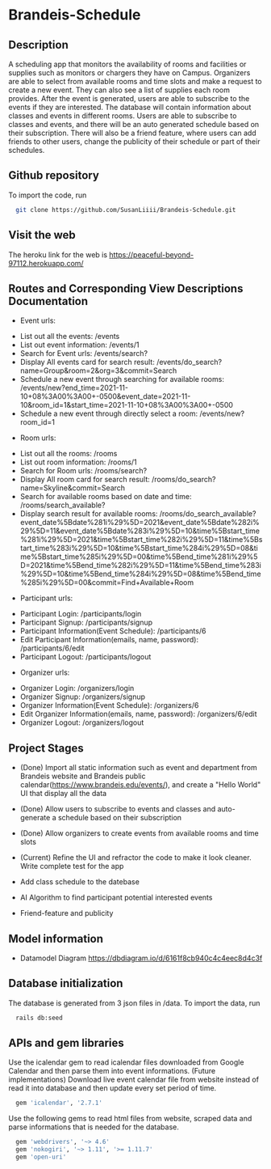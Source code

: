 # Brandeis-Schedule

## Description

A scheduling app that monitors the availability of rooms and facilities or supplies such as monitors or chargers they have on Campus. Organizers are able to select from available rooms and time slots and make a request to create a new event. They can also see a list of supplies each room provides. After the event is generated, users are able to subscribe to the events if they are interested. The database will contain information about classes and events in different rooms. Users are able to subscribe to classes and events, and there will be an auto generated schedule based on their subscription. There will also be a friend feature, where users can add friends to other users, change the publicity of their schedule or part of their schedules.

## Github repository

To import the code, run

```sh
  git clone https://github.com/SusanLiiii/Brandeis-Schedule.git
```

## Visit the web

The heroku link for the web is https://peaceful-beyond-97112.herokuapp.com/

## Routes and Corresponding View Descriptions Documentation

- Event urls:

* List out all the events: /events
* List out event information: /events/1
* Search for Event urls: /events/search?
* Display All events card for search result: /events/do_search?name=Group&room=2&org=3&commit=Search
* Schedule a new event through searching for available rooms: /events/new?end_time=2021-11-10+08%3A00%3A00+-0500&event_date=2021-11-10&room_id=1&start_time=2021-11-10+08%3A00%3A00+-0500
* Schedule a new event through directly select a room: /events/new?room_id=1

- Room urls:

* List out all the rooms: /rooms
* List out room information: /rooms/1
* Search for Room urls: /rooms/search?
* Display All room card for search result: /rooms/do_search?name=Skyline&commit=Search
* Search for available rooms based on date and time: /rooms/search_available?
* Display search result for available rooms: /rooms/do_search_available?event_date%5Bdate%281i%29%5D=2021&event_date%5Bdate%282i%29%5D=11&event_date%5Bdate%283i%29%5D=10&time%5Bstart_time%281i%29%5D=2021&time%5Bstart_time%282i%29%5D=11&time%5Bstart_time%283i%29%5D=10&time%5Bstart_time%284i%29%5D=08&time%5Bstart_time%285i%29%5D=00&time%5Bend_time%281i%29%5D=2021&time%5Bend_time%282i%29%5D=11&time%5Bend_time%283i%29%5D=10&time%5Bend_time%284i%29%5D=08&time%5Bend_time%285i%29%5D=00&commit=Find+Available+Room

- Participant urls:

* Participant Login: /participants/login
* Participant Signup: /participants/signup
* Participant Information(Event Schedule): /participants/6
* Edit Participant Information(emails, name, password): /participants/6/edit
* Participant Logout: /participants/logout

- Organizer urls:

* Organizer Login: /organizers/login
* Organizer Signup: /organizers/signup
* Organizer Information(Event Schedule): /organizers/6
* Edit Organizer Information(emails, name, password): /organizers/6/edit
* Organizer Logout: /organizers/logout

## Project Stages

- (Done) Import all static information such as event and department from Brandeis website and Brandeis public calendar(https://www.brandeis.edu/events/), and create a "Hello World" UI that display all the data

- (Done) Allow users to subscribe to events and classes and auto-generate a schedule based on their subscription

- (Done) Allow organizers to create events from available rooms and time slots

- (Current) Refine the UI and refractor the code to make it look cleaner. Write complete test for the app

- Add class schedule to the datebase

- AI Algorithm to find participant potential interested events

- Friend-feature and publicity

## Model information

- Datamodel Diagram
  https://dbdiagram.io/d/6161f8cb940c4c4eec8d4c3f

## Database initialization

The database is generated from 3 json files in /data.
To import the data, run

```sh
  rails db:seed
```

## APIs and gem libraries

Use the icalendar gem to read icalendar files downloaded from Google Calendar and then parse them into event informations.
(Future implementations) Download live event calendar file from website instead of read it into database and then update every set period of time.

```sh
  gem 'icalendar', '2.7.1'
```

Use the following gems to read html files from website, scraped data and parse informations that is needed for the database.

```sh
  gem 'webdrivers', '~> 4.6'
  gem 'nokogiri', '~> 1.11', '>= 1.11.7'
  gem 'open-uri'
```
